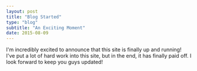 ```yaml
---
layout: post
title: "Blog Started"
type: "blog"
subtitle: "An Exciting Moment"
date: 2015-08-09
---
```


I'm incredibly excited to announce that this site is finally up and running! I've put a lot of hard work into this site, but in the end, it has finally paid off. I look forward to keep you guys updated!